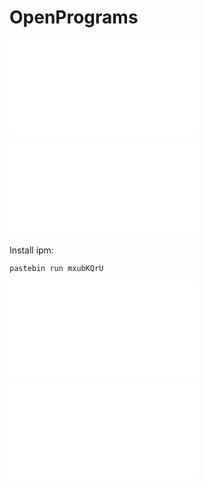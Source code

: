 # OpenPrograms

![Gmux | English](gmux/README.md)

![Gmux | 中文](gmux/README_zh.md)

Install ipm:
```
pastebin run mxubKQrU
```

![OCLink | English](oclink/README.md)

![OCLink | 中文](oclink/README_zh.md)